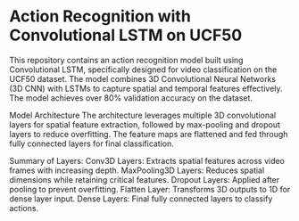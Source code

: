 # Action Recognition with Convolutional LSTM on UCF50
This repository contains an action recognition model built using Convolutional LSTM, specifically designed for video classification on the UCF50 dataset. The model combines 3D Convolutional Neural Networks (3D CNN) with LSTMs to capture spatial and temporal features effectively. The model achieves over 80% validation accuracy on the dataset.

Model Architecture
The architecture leverages multiple 3D convolutional layers for spatial feature extraction, followed by max-pooling and dropout layers to reduce overfitting. The feature maps are flattened and fed through fully connected layers for final classification.

Summary of Layers:
Conv3D Layers: Extracts spatial features across video frames with increasing depth.
MaxPooling3D Layers: Reduces spatial dimensions while retaining critical features.
Dropout Layers: Applied after pooling to prevent overfitting.
Flatten Layer: Transforms 3D outputs to 1D for dense layer input.
Dense Layers: Final fully connected layers to classify actions.

